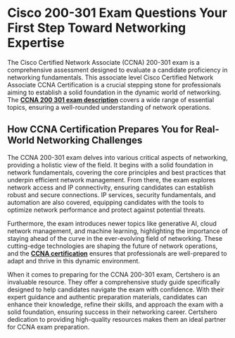 # Cisco 200-301 Exam Questions Your First Step Toward Networking Expertise
The Cisco Certified Network Associate (CCNA) 200-301 exam is a comprehensive assessment designed to evaluate a candidate proficiency in networking fundamentals. This associate level Cisco Certified Network Associate CCNA Certification is a crucial stepping stone for professionals aiming to establish a solid foundation in the dynamic world of networking. The **[CCNA 200 301 exam description](https://www.certshero.com/cisco/200-301/practice-test)​** covers a wide range of essential topics, ensuring a well-rounded understanding of network operations.

## How CCNA Certification Prepares You for Real-World Networking Challenges
The CCNA 200-301 exam delves into various critical aspects of networking, providing a holistic view of the field. It begins with a solid foundation in network fundamentals, covering the core principles and best practices that underpin efficient network management. From there, the exam explores network access and IP connectivity, ensuring candidates can establish robust and secure connections. IP services, security fundamentals, and automation are also covered, equipping candidates with the tools to optimize network performance and protect against potential threats.

Furthermore, the exam introduces newer topics like generative AI, cloud network management, and machine learning, highlighting the importance of staying ahead of the curve in the ever-evolving field of networking. These cutting-edge technologies are shaping the future of network operations, and the **[CCNA certification](https://www.certshero.com/cisco/200-301)** ensures that professionals are well-prepared to adapt and thrive in this dynamic environment.

When it comes to preparing for the CCNA 200-301 exam, Certshero is an invaluable resource. They offer a comprehensive study guide specifically designed to help candidates navigate the exam with confidence. With their expert guidance and authentic preparation materials, candidates can enhance their knowledge, refine their skills, and approach the exam with a solid foundation, ensuring success in their networking career. Certshero dedication to providing high-quality resources makes them an ideal partner for CCNA exam preparation.
